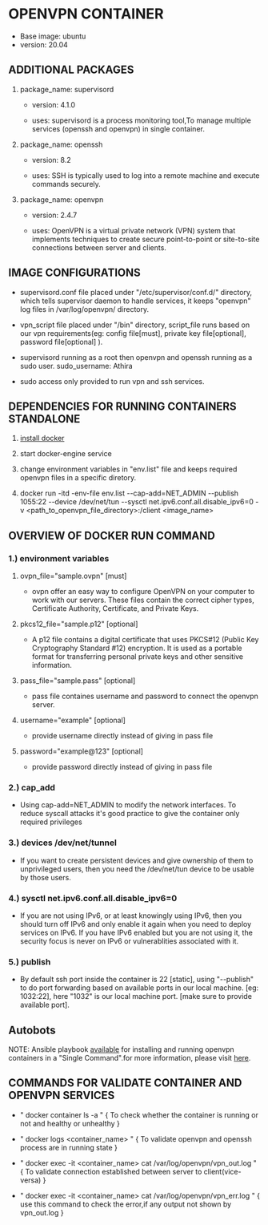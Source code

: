 # OPENVPN CONTAINER #

* Base image: ubuntu
* version: 20.04

## ADDITIONAL PACKAGES ##

1. package_name: supervisord
   * version: 4.1.0

   * uses: supervisord is a process monitoring tool,To manage multiple services (openssh and openvpn) in single container.

2. package_name: openssh
   * version: 8.2

   * uses: SSH is typically used to log into a remote machine and execute commands securely.

3. package_name: openvpn
   * version: 2.4.7

   * uses: OpenVPN is a virtual private network (VPN) system that implements techniques to create secure point-to-point or site-to-site connections between server and clients.

## IMAGE CONFIGURATIONS ##

* supervisord.conf file placed under "/etc/supervisor/conf.d/" directory, which tells supervisor daemon to handle services, it keeps "openvpn" log files in /var/log/openvpn/ directory. 

* vpn_script file placed under "/bin" directory, script_file runs based on our vpn requirements(eg: config file[must], private key file[optional], password file[optional] ).

* supervisord running as a root then openvpn and openssh running as a sudo user.
  sudo_username: Athira

* sudo access only provided to run vpn and ssh services.

## DEPENDENCIES FOR RUNNING CONTAINERS STANDALONE ##

1. [install docker](https://docs.docker.com)

2. start docker-engine service

3. change environment variables in "env.list" file and keeps required openvpn files in a specific diretory.

4. docker run -itd -env-file env.list --cap-add=NET_ADMIN --publish 1055:22 --device /dev/net/tun --sysctl net.ipv6.conf.all.disable_ipv6=0 -v <path_to_openvpn_file_directory>:/client <image_name>

## OVERVIEW OF DOCKER RUN COMMAND ##

### 1.) environment variables ###

1. ovpn_file="sample.ovpn" [must]
     * ovpn offer an easy way to configure OpenVPN on your computer to work with our servers. These files contain the correct cipher types, Certificate Authority, Certificate, and Private Keys.
  
2. pkcs12_file="sample.p12" [optional]
     * A p12 file contains a digital certificate that uses PKCS#12 (Public Key Cryptography Standard #12) encryption. It is used as a portable format for transferring personal private keys and other sensitive information.

3. pass_file="sample.pass" [optional]
     * pass file containes username and password to connect the openvpn server.

4. username="example" [optional]
     * provide username directly instead of giving in pass file

5. password="example@123" [optional]
     * provide password directly instead of giving in pass file

### 2.) cap_add ###

* Using cap-add=NET_ADMIN to modify the network interfaces. To reduce syscall attacks it's good practice to give the container only required privileges

### 3.) devices /dev/net/tunnel ###

* If you want to create persistent devices and give ownership of them to unprivileged users, then you need the /dev/net/tun device to be usable by those users.

### 4.) sysctl net.ipv6.conf.all.disable_ipv6=0 ###

* If you are not using IPv6, or at least knowingly using IPv6, then you should turn off IPv6 and only enable it again when you need to deploy services on IPv6. If you have IPv6 enabled but you are not using it, the security focus is never on IPv6 or vulnerablities associated with it.

### 5.) publish ###

* By default ssh port inside the container is 22 [static], using "--publish" to do port forwarding based on available ports in our local machine. [eg: 1032:22], here "1032" is our local machine port. [make sure to provide available port].

## Autobots ##

NOTE: Ansible playbook [available](https://github.com/Akash218/openvpn_docker_ansible/tree/feature/ansible) for installing and running openvpn containers in a "Single Command".for more information, please visit [here](https://github.com/Akash218/openvpn_docker_ansible/blob/feature/ansible/roles/ovpn/README.md).

## COMMANDS FOR VALIDATE CONTAINER AND OPENVPN SERVICES ##

* " docker container ls -a " { To check whether the container is running or not and healthy or unhealthy }

* " docker logs <container_name> " { To validate openvpn and openssh process are in running state }

* " docker exec -it <container_name> cat /var/log/openvpn/vpn_out.log " { To validate connection established between server to client(vice-versa) }

* " docker exec -it <container_name> cat /var/log/openvpn/vpn_err.log " { use this command to check the error,if any output not shown by vpn_out.log }
